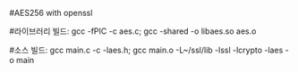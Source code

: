 #AES256 with openssl

#라이브러리 빌드:
gcc -fPIC -c aes.c;
gcc -shared -o libaes.so aes.o

#소스 빌드:
gcc main.c -c -laes.h;
gcc main.o -L~/ssl/lib -lssl -lcrypto -laes -o main
